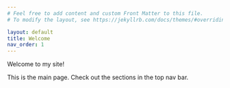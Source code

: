 ```yaml
---
# Feel free to add content and custom Front Matter to this file.
# To modify the layout, see https://jekyllrb.com/docs/themes/#overriding-theme-defaults

layout: default
title: Welcome
nav_order: 1
---
```


Welcome to my site!

This is the main page. Check out the sections in the top nav bar.
